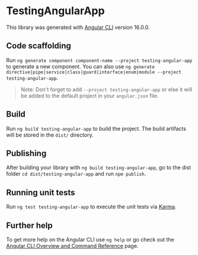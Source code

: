 # TestingAngularApp

This library was generated with [Angular CLI](https://github.com/angular/angular-cli) version 16.0.0.

## Code scaffolding

Run `ng generate component component-name --project testing-angular-app` to generate a new component. You can also use `ng generate directive|pipe|service|class|guard|interface|enum|module --project testing-angular-app`.
> Note: Don't forget to add `--project testing-angular-app` or else it will be added to the default project in your `angular.json` file. 

## Build

Run `ng build testing-angular-app` to build the project. The build artifacts will be stored in the `dist/` directory.

## Publishing

After building your library with `ng build testing-angular-app`, go to the dist folder `cd dist/testing-angular-app` and run `npm publish`.

## Running unit tests

Run `ng test testing-angular-app` to execute the unit tests via [Karma](https://karma-runner.github.io).

## Further help

To get more help on the Angular CLI use `ng help` or go check out the [Angular CLI Overview and Command Reference](https://angular.io/cli) page.
